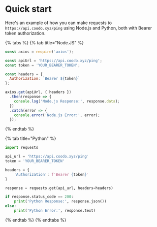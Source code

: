 # Quick start

Here's an example of how you can make requests to `https://api.coodo.xyz/ping` using Node.js and Python, both with Bearer token authorization.

{% tabs %}
{% tab title="Node.JS" %}
```javascript
const axios = require('axios');

const apiUrl = 'https://api.coodo.xyz/ping';
const token = 'YOUR_BEARER_TOKEN';

const headers = {
  Authorization: `Bearer ${token}`
};

axios.get(apiUrl, { headers })
  .then(response => {
    console.log('Node.js Response:', response.data);
  })
  .catch(error => {
    console.error('Node.js Error:', error);
  });

```
{% endtab %}

{% tab title="Python" %}
```python
import requests

api_url = 'https://api.coodo.xyz/ping'
token = 'YOUR_BEARER_TOKEN'

headers = {
    'Authorization': f'Bearer {token}'
}

response = requests.get(api_url, headers=headers)

if response.status_code == 200:
    print('Python Response:', response.json())
else:
    print('Python Error:', response.text)

```
{% endtab %}
{% endtabs %}
